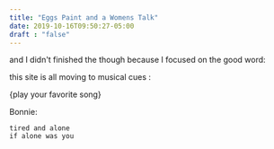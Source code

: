 ```yaml
---
title: "Eggs Paint and a Womens Talk"
date: 2019-10-16T09:50:27-05:00
draft : "false"
---
```



and I didn't finished the though because I focused on the good word:

this site is all moving to musical cues :

{play your favorite song}

Bonnie:
```
tired and alone
if alone was you
```
